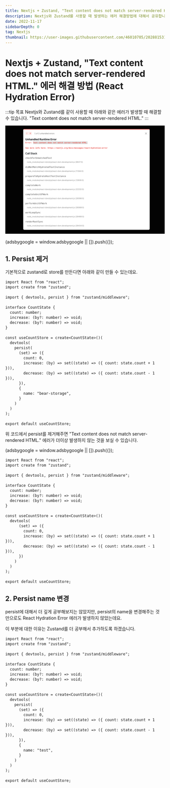 ```yaml
---
title: Nextjs + Zustand, "Text content does not match server-rendered HTML." 에러 해결 방법 (React Hydration Error)
description: Nextjs와 Zustand를 사용할 때 발생하는 에러 해결방법에 대해서 공유합니다.
date: 2022-11-17
sidebarDepth: 0
tag: Nextjs
thumbnail: https://user-images.githubusercontent.com/46010705/202881531-49ee6266-7a22-4e81-b5cd-36f887f853e7.png
---
```


# Nextjs + Zustand, "Text content does not match server-rendered HTML." 에러 해결 방법 (React Hydration Error)

:::tip 목표
Nextjs와 Zustand를 같이 사용할 때 아래와 같은 에러가 발생할 때 해결할 수 있습니다.
"Text content does not match server-rendered HTML."
:::

![1](./img/1.png)

<component is="script" src="https://pagead2.googlesyndication.com/pagead/js/adsbygoogle.js?client=ca-pub-4877378276818686" crossorigin="anonymous" async></component>

<!-- ui-log 수평형 -->

<ins class="adsbygoogle"
     style="display:block"
     data-ad-client="ca-pub-4877378276818686"
     data-ad-slot="9743150776"
     data-ad-format="auto"
     data-full-width-responsive="true"></ins>
<component is="script">
(adsbygoogle = window.adsbygoogle || []).push({});
</component>

## 1. Persist 제거

기본적으로 zustand로 store를 만든다면 아래와 같이 만들 수 있는데요.

```tsx
import React from "react";
import create from "zustand";

import { devtools, persist } from "zustand/middleware";

interface CountState {
  count: number;
  increase: (by?: number) => void;
  decrease: (by?: number) => void;
}

const useCountStore = create<CountState>()(
  devtools(
    persist(
      (set) => ({
        count: 0,
        increase: (by) => set((state) => ({ count: state.count + 1 })),
        decrease: (by) => set((state) => ({ count: state.count - 1 })),
      }),
      {
        name: "bear-storage",
      }
    )
  )
);

export default useCountStore;
```

위 코드에서 persist를 제거해주면 "Text content does not match server-rendered HTML." 에러가 더이상 발생하지 않는 것을 보실 수 있습니다.

<component is="script" src="https://pagead2.googlesyndication.com/pagead/js/adsbygoogle.js?client=ca-pub-4877378276818686" crossorigin="anonymous" async></component>

<!-- ui-log 수평형 -->

<ins class="adsbygoogle"
     style="display:block"
     data-ad-client="ca-pub-4877378276818686"
     data-ad-slot="9743150776"
     data-ad-format="auto"
     data-full-width-responsive="true"></ins>
<component is="script">
(adsbygoogle = window.adsbygoogle || []).push({});
</component>

```tsx
import React from "react";
import create from "zustand";

import { devtools, persist } from "zustand/middleware";

interface CountState {
  count: number;
  increase: (by?: number) => void;
  decrease: (by?: number) => void;
}

const useCountStore = create<CountState>()(
  devtools(
      (set) => ({
        count: 0,
        increase: (by) => set((state) => ({ count: state.count + 1 })),
        decrease: (by) => set((state) => ({ count: state.count - 1 })),
      })
    )
  )
);

export default useCountStore;

```

## 2. Persist name 변경

persist에 대해서 더 깊게 공부해보지는 않았지만,
persist의 name을 변경해주는 것 만으로도 React Hydration Error 에러가 발생하지 않았는데요.

이 부분에 대한 이유는 Zustand를 더 공부해서 추가하도록 하겠습니다.

```tsx
import React from "react";
import create from "zustand";

import { devtools, persist } from "zustand/middleware";

interface CountState {
  count: number;
  increase: (by?: number) => void;
  decrease: (by?: number) => void;
}

const useCountStore = create<CountState>()(
  devtools(
    persist(
      (set) => ({
        count: 0,
        increase: (by) => set((state) => ({ count: state.count + 1 })),
        decrease: (by) => set((state) => ({ count: state.count - 1 })),
      }),
      {
        name: "test",
      }
    )
  )
);

export default useCountStore;
```
